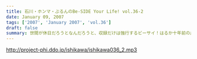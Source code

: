 ```yaml
---
title: 石川・ホンマ・ぶるんのBe-SIDE Your Life! vol.36-2
date: January 09, 2007
tags: ['2007', 'January 2007', 'vol.36']
draft: false
summary: 世間が休日だろうとなんだろうと、収録だけは強行するビーサイ！はるか十年前の成人式？（←それについての話はゼロ！）に想いを馳ながら妄想トークが爆発しています。今年もガンバラナイト。NAMAE
---
```


http://project-phi.ddo.jp/ishikawa/ishikawa036_2.mp3
